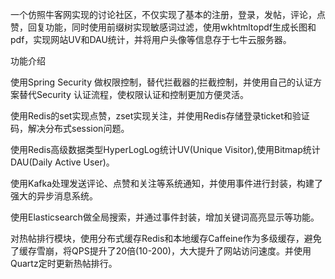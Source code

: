 一个仿照牛客网实现的讨论社区，不仅实现了基本的注册，登录，发帖，评论，点赞，回复功能，同时使用前缀树实现敏感词过滤，使用wkhtmltopdf生成长图和pdf，实现网站UV和DAU统计，并将用户头像等信息存于七牛云服务器。

功能介绍

使用Spring Security 做权限控制，替代拦截器的拦截控制，并使用自己的认证方案替代Security 认证流程，使权限认证和控制更加方便灵活。

使用Redis的set实现点赞，zset实现关注，并使用Redis存储登录ticket和验证码，解决分布式session问题。

使用Redis高级数据类型HyperLogLog统计UV(Unique Visitor),使用Bitmap统计DAU(Daily Active User)。

使用Kafka处理发送评论、点赞和关注等系统通知，并使用事件进行封装，构建了强大的异步消息系统。

使用Elasticsearch做全局搜索，并通过事件封装，增加关键词高亮显示等功能。

对热帖排行模块，使用分布式缓存Redis和本地缓存Caffeine作为多级缓存，避免了缓存雪崩，将QPS提升了20倍(10-200)，大大提升了网站访问速度。并使用Quartz定时更新热帖排行。

